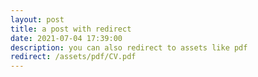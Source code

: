 ```yaml
---
layout: post
title: a post with redirect
date: 2021-07-04 17:39:00
description: you can also redirect to assets like pdf
redirect: /assets/pdf/CV.pdf
---
```

